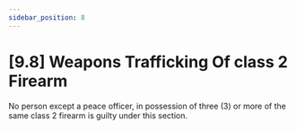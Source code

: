 ```yaml
---
sidebar_position: 8
---
```

# [9.8] Weapons Trafficking Of class 2 Firearm

No person except a peace officer, in possession of three (3) or more of the same class 2 firearm is guilty under this section.
